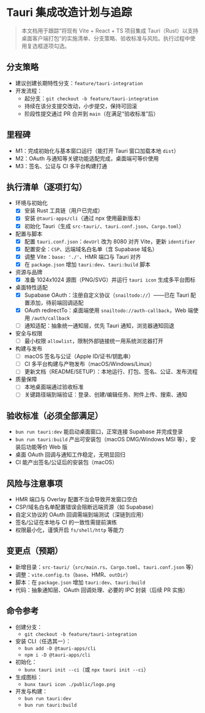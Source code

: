 # Tauri 集成改造计划与追踪

> 本文档用于跟踪“将现有 Vite + React + TS 项目集成 Tauri（Rust）以支持桌面客户端打包”的实施清单、分支策略、验收标准与风险。执行过程中使用复选框逐项勾选。

## 分支策略

- 建议创建长期特性分支：`feature/tauri-integration`
- 开发流程：
  - 起分支：`git checkout -b feature/tauri-integration`
  - 持续在该分支提交改动，小步提交，保持可回滚
  - 阶段性提交通过 PR 合并到 `main`（在满足“验收标准”后）

## 里程碑

- M1：完成初始化与基本窗口运行（能打开 Tauri 窗口加载本地 `dist`）
- M2：OAuth 与通知等关键功能适配完成，桌面端可等价使用
- M3：签名、公证与 CI 多平台构建打通

## 执行清单（逐项打勾）

- 环境与初始化
  - [x] 安装 Rust 工具链（用户已完成）
  - [x] 安装 `@tauri-apps/cli`（通过 npx 使用最新版本）
  - [x] 初始化 Tauri（生成 `src-tauri/`、`tauri.conf.json`、`Cargo.toml`）

- 配置与脚本
  - [x] 配置 `tauri.conf.json`：`devUrl` 改为 8080 对齐 Vite，更新 `identifier`
  - [x] 配置安全：`CSP`、远端域名白名单（含 Supabase 域名）
  - [x] 调整 Vite：`base: './'`、HMR 端口与 Tauri 对齐
  - [x] 在 `package.json` 增加 `tauri:dev`、`tauri:build` 脚本

- 资源与品牌
  - [x] 准备 1024x1024 源图（PNG/SVG）并运行 `tauri icon` 生成多平台图标

- 桌面特性适配
  - [x] Supabase OAuth：注册自定义协议（`snailtodo://`）——已在 Tauri 配置添加，待前端回调适配
  - [x] OAuth redirectTo：桌面端使用 `snailtodo://auth-callback`，Web 端使用 `/auth/callback`
  - [ ] 通知适配：抽象统一通知层，优先 Tauri 通知，浏览器通知回退

- 安全与权限
  - [ ] 最小权限 `allowlist`，限制外部链接统一用系统浏览器打开

- 构建与发布
  - [ ] macOS 签名与公证（Apple ID/证书/钥匙串）
  - [ ] CI 多平台构建与产物发布（macOS/Windows/Linux）
  - [ ] 更新文档（README/SETUP）：本地运行、打包、签名、公证、发布流程

- 质量保障
  - [ ] 本地桌面端通过验收标准
  - [ ] 关键路径端到端验证：登录、创建/编辑任务、附件上传、搜索、通知

## 验收标准（必须全部满足）

- `bun run tauri:dev` 能启动桌面窗口，正常连接 Supabase 并完成登录
- `bun run tauri:build` 产出可安装包（macOS DMG/Windows MSI 等），安装后功能等价 Web 版
- 桌面 OAuth 回调与通知工作稳定，无明显回归
- CI 能产出签名/公证后的安装包（macOS）

## 风险与注意事项

- HMR 端口与 Overlay 配置不当会导致开发窗口空白
- CSP/域名白名单配置错误会阻断远端资源（如 Supabase）
- 自定义协议的 OAuth 回调需端到端测试（深链到应用）
- 签名/公证在本地与 CI 的一致性需提前演练
- 权限最小化，谨慎开启 `fs/shell/http` 等能力

## 变更点（预期）

- 新增目录：`src-tauri/`（`src/main.rs`、`Cargo.toml`、`tauri.conf.json` 等）
- 调整：`vite.config.ts`（`base`、HMR、`outDir`）
- 脚本：在 `package.json` 增加 `tauri:dev`、`tauri:build`
- 代码：抽象通知层、OAuth 回调处理、必要的 IPC 封装（后续 PR 实施）

## 命令参考

- 创建分支：
  - `git checkout -b feature/tauri-integration`
- 安装 CLI（任选其一）：
  - `bun add -D @tauri-apps/cli`
  - `npm i -D @tauri-apps/cli`
- 初始化：
  - `bunx tauri init --ci`（或 `npx tauri init --ci`）
- 生成图标：
  - `bunx tauri icon ./public/logo.png`
- 开发与构建：
  - `bun run tauri:dev`
  - `bun run tauri:build`
